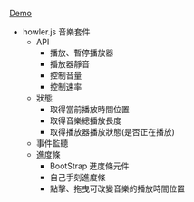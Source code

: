 <a href="https://mizuyang.github.io/howlerjs/#/" target="_blank">Demo</a>

- howler.js 音樂套件
  - API
    - 播放、暫停播放器
    - 播放器靜音
    - 控制音量
    - 控制速率
  - 狀態
    - 取得當前播放時間位置
    - 取得音樂總播放長度
    - 取得播放器播放狀態(是否正在播放)
  - 事件監聽
  - 進度條
    - BootStrap 進度條元件
    - 自己手刻進度條
    - 點擊、拖曳可改變音樂的播放時間位置
    
